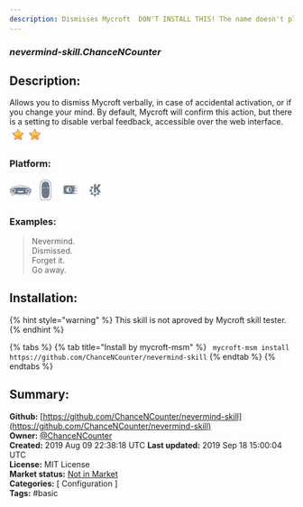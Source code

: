 ```yaml
---
description: Dismisses Mycroft  DON'T INSTALL THIS! The name doesn't play nice with STT right now, so you're going to have a hard time installing or removing it verbally. The skill has been renamed, and this repo will likely be deleted once the new repo is committed to the Marketplace.  If you're trying to fuss with the code, or to install the skill manually, use this repo instead:  
---
```


### _nevermind-skill.ChanceNCounter_  
## Description:  
Allows you to dismiss Mycroft verbally, in case of accidental activation, or if you change your mind. By default, Mycroft will confirm this action, but there is a setting to disable verbal feedback, accessible over the web interface.  
![](../.gitbook/assets/star.png)![](../.gitbook/assets/star.png)  
  
### Platform:  
 ![Mark I](../.gitbook/assets/mark-1-icon.png)  ![Mark II](../.gitbook/assets/mark-2-icon.png)  ![Picroft](../.gitbook/assets/picroft-icon.png)  ![plasmoid](../.gitbook/assets/kde.png)   
### Examples:  
> Nevermind.  
> Dismissed.  
> Forget it.  
> Go away.  
  
## Installation:  
{% hint style="warning" %}
This skill is not aproved by Mycroft skill tester.
{% endhint %}
    
{% tabs %}
{% tab title="Install by mycroft-msm" %}
``` mycroft-msm install https://github.com/ChanceNCounter/nevermind-skill```
{% endtab %}
  {% endtabs %}
    
## Summary:  
**Github:** [https://github.com/ChanceNCounter/nevermind-skill](https://github.com/ChanceNCounter/nevermind-skill)  
**Owner:** [@ChanceNCounter](https://github.com/ChanceNCounter)  
**Created:** 2019 Aug 09 22:38:18 UTC  **Last updated:** 2019 Sep 18 15:00:04 UTC  
**License:** MIT License  
**Market status:** [Not in Market](https://market.mycroft.ai/skill/)  
**Categories:** [ Configuration ]   
**Tags:** \#basic   
